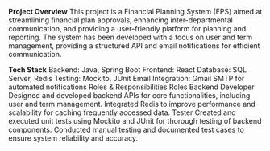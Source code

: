  **Project Overview** 
This project is a Financial Planning System (FPS) aimed at streamlining financial plan approvals, enhancing inter-departmental communication, and providing a user-friendly platform for planning and reporting. The system has been developed with a focus on user and term management, providing a structured API and email notifications for efficient communication.

**Tech Stack**
Backend: Java, Spring Boot
Frontend: React
Database: SQL Server, Redis
Testing: Mockito, JUnit
Email Integration: Gmail SMTP for automated notifications
Roles & Responsibilities
Roles
Backend Developer
Designed and developed backend APIs for core functionalities, including user and term management.
Integrated Redis to improve performance and scalability for caching frequently accessed data.
Tester
Created and executed unit tests using Mockito and JUnit for thorough testing of backend components.
Conducted manual testing and documented test cases to ensure system reliability and accuracy.
